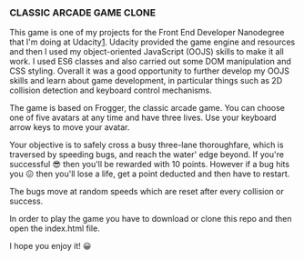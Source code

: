 ### CLASSIC ARCADE GAME CLONE 

This game is one of my projects for the Front End Developer Nanodegree that I'm doing at Udacity[1]. Udacity provided the game engine and resources and then I used my object-oriented JavaScript (OOJS) skills to make it all work. I used ES6 classes and also carried out some DOM manipulation and CSS styling. Overall it was a good opportunity to further develop my OOJS skills and learn about game development, in particular things such as 2D collision detection and keyboard control mechanisms.

The game is based on Frogger, the classic arcade game. You can choose one of five avatars at any time and have three lives. Use your keyboard arrow keys to move your avatar.

Your objective is to safely cross a busy three-lane thoroughfare, which is traversed by speeding bugs, and reach the water' edge beyond. If you're successful 😎 then you'll be rewarded with 10 points. However if a bug hits you 😖 then you'll lose a life, get a point deducted and then have to restart. 

The bugs move at random speeds which are reset after every collision or success.

In order to play the game you have to download or clone this repo and then open the index.html file.

I hope you enjoy it! 😀

[1]:https://eu.udacity.com/course/front-end-web-developer-nanodegree--nd001
